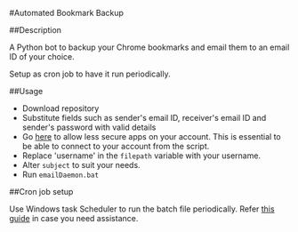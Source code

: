 #Automated Bookmark Backup

##Description

A Python bot to backup your Chrome bookmarks and email them to an email ID of your choice. 

Setup as cron job to have it run periodically.

##Usage

- Download repository
- Substitute fields such as sender's email ID, receiver's email ID and sender's password with valid details
- Go [here](https://www.google.com/settings/security/lesssecureapps) to allow less secure apps on your account. This is essential to be able to connect to your account from the script.
- Replace 'username' in the `filepath` variable with your username.
- Alter `subject` to suit your needs.
- Run `emailDaemon.bat`

##Cron job setup

Use Windows task Scheduler to run the batch file periodically. Refer [this guide](http://www.thewindowsclub.com/how-to-schedule-batch-file-run-automatically-windows-7) in case you need assistance.

